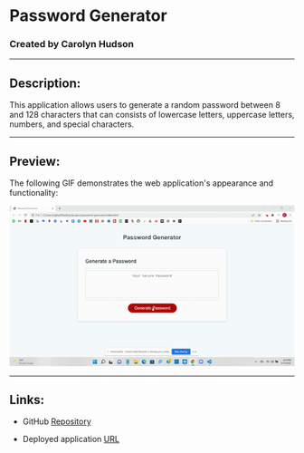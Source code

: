 # Password Generator

### Created by Carolyn Hudson

---

## Description:
This application allows users to generate a random password between 8 and 128 characters that can consists of lowercase letters, uppercase letters, numbers, and special characters.

---

## Preview:
The following GIF demonstrates the web application's appearance and functionality:

![GIF of password generator](password-generator-preview.gif)

---

## Links:

* GitHub [Repository](https://github.com/cghudson/password-generator)

* Deployed application [URL](https://cghudson.github.io/password-generator/) 